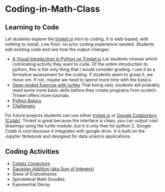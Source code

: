 # Coding-in-Math-Class

## Learning to Code

Let students explore the [trinket.io](https://trinket.io) intro to coding. It is web-based, with nothing to install. Low floor: no prior coding experience needed. Students edit existing code and see how the output changes. 
  - [A Visual Introduction to Python on Trinket.io](https://hourofpython.trinket.io/a-visual-introduction-to-python#/welcome/an-hour-of-code)
Let students choose which culminating activity they want to code. Of the entire introduction to python, this is the only thing that I would consider grading. I use it as a formative assessment for the coding. If students seem to grasp it, we move om. If not, maybe we need to spend more time with the basics.  
  - [Open-ended Exercise with turtles](https://hourofpython.trinket.io/a-visual-introduction-to-python#/put-it-all-together/pick-an-open-ended-exercise)
That being said, students will probably need some more basic skills before they create programs from scratch. Trinket offers more tutorials.  
  - [Python Basics](https://docs.trinket.io/getting-started-with-python#/welcome/where-we-ll-go)
  - [Challenges](https://hourofpython.com/#string-challenges)

For future projects students can use either [trinket.io](https://trinket.io) or [Google Colabortory (Colab)](https://youtu.be/xoo4mTujM1U). Trinket is great because the interface is clean, you can output cool drawings using the turtle module, but it is only free for python 2. Google Colab is cool because it integrates with google drive. It is built on the Jupyter Notebook and designed for data science applications.

## Coding Activities
- [Collatz Conjecture](coding-activities/Collatz-Conjecture.md)
- [Gaussian Addition (aka Sum of Integers)](coding-activities/Gaussian-Addition.md)
- Sieve of Eratosthenes
- Spirolateral Math Doodles
- Exponential Decay
